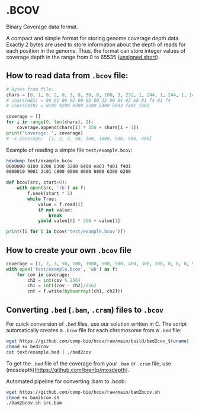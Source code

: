 # .BCOV

Binary Coverage data format.

A compact and simple format for storing genome coverage depth data.
Exactly 2 bytes are used to store information about the depth of reads for each position in the genome.
Thus, the format can store integer values ​​of coverage depth in the range from 0 to 65535 ([unsigned short](https://en.cppreference.com/w/cpp/types/integer)).

## How to read data from `.bcov` file:

```python
# Bytes from file:
chars = [0, 1, 0, 2, 0, 3, 0, 50, 0, 100, 3, 232, 1, 244, 1, 244, 1, 144]
# chars(HEX) = 00 01 00 02 00 03 00 32 00 64 03 e8 01 f4 01 f4
# chars(BIN) = 0100 0200 0300 3200 6400 e803 f401 f401

coverage = []
for i in range(0, len(chars), 2):
    coverage.append(chars[i] * 256 + chars[i + 1])
print("coverage: ", coverage)
# -> coverage:  [1, 2, 3, 50, 100, 1000, 500, 500, 400]
```

Example of reading a simple file `test/example.bcov`:

```bash
hexdump test/example.bcov
0000000 0100 0200 0300 3200 6400 e803 f401 f401
0000010 9001 2c01 c800 0000 0000 0000 6300 6200
```

```python
def bcov(src, start=0):
    with open(src, 'rb') as f:
        f.seek(start * 2)
        while True:
            value = f.read(2)
            if not value:
                break
            yield value[0] * 256 + value[1]

print([i for i in bcov('test/example.bcov')])
```

## How to create your own `.bcov` file

```python
coverage = [1, 2, 3, 50, 100, 1000, 500, 500, 400, 300, 200, 0, 0, 0, 99, 98]
with open('test/example.bcov', 'wb') as f:
    for cov in coverage:
        ch2 = int(cov % 256)
        ch1 = int((cov - ch2)/256)
        cnt = f.write(bytearray([ch1, ch2]))
```

## Converting `.bed` (`.bam`, `.cram`) files to `.bcov`

For quick conversion of `.bed` files, use our solution written in C.
The script automatically creates a `.bcov` file for each chromosome
from a `.bed` file:

```bash
wget https://github.com/comp-bio/bcov/raw/main/build/bed2cov_$(uname) -O ./bed2cov
chmod +x bed2cov
cat text/example.bed | ./bed2cov
```

To get the `.bed` file of the coverage from your `.bam` or `.cram` file,
use (mosdepth)[https://github.com/brentp/mosdepth].

Automated pipeline for converting .bam to .bcob:

```bash
wget https://github.com/comp-bio/bcov/raw/main/bam2bcov.sh
chmod +x bam2bcov.sh
./bam2bcov.sh src.bam
```
